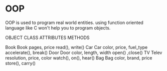 # OOP 
OOP is used to program real world entities. using function oriented language like C won't help you to program objects.

OBJECT          CLASS       ATTRIBUTES                  METHODS

Book            Book        pages, price                read(), write()
Car             Car         color, price, fuel_type     accelerate(), break()
Door            Door        color, length, width        open() ,close()
TV              Telev       resolution, price, color    watch(), on(), hear()
Bag             Bag         color, brand, price         store(), carry()

